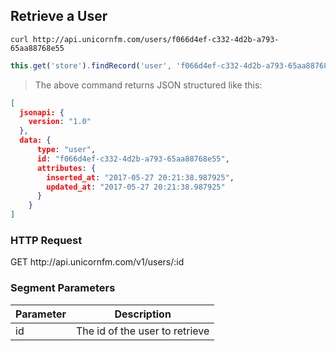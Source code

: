 
## Retrieve a User

```shell
curl http://api.unicornfm.com/users/f066d4ef-c332-4d2b-a793-65aa88768e55
```

```javascript
this.get('store').findRecord('user', 'f066d4ef-c332-4d2b-a793-65aa88768e55');
```

> The above command returns JSON structured like this:

```json
[
  jsonapi: {
    version: "1.0"
  },
  data: {
      type: "user",
      id: "f066d4ef-c332-4d2b-a793-65aa88768e55",
      attributes: {
        inserted_at: "2017-05-27 20:21:38.987925",
        updated_at: "2017-05-27 20:21:38.987925"
      }
    }
]
```

### HTTP Request

<aside class="http">
  GET http://api.unicornfm.com/v1/users/:id
</aside>

### Segment Parameters

Parameter | Description
--------- | -----------
id | The id of the user to retrieve
